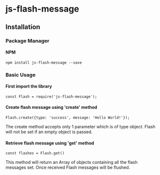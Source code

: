 # js-flash-message

## Installation

### Package Manager

#### NPM

```
npm install js-flash-message --save
```

### Basic Usage

#### First import the library

```
const Flash = require('js-flash-message');

```

#### Create flash message using 'create' method

```
Flash.create({type: 'success', message: 'Hello World!'});
```

The create method accepts only 1 parameter which is of type object. Flash will not be set if an empty object is passed.

#### Retrieve flash message using 'get' method

```
const flashes = Flash.get()
```

This method will return an Array of objects containing all the flash messages set. Once received Flash messages will be flushed.
